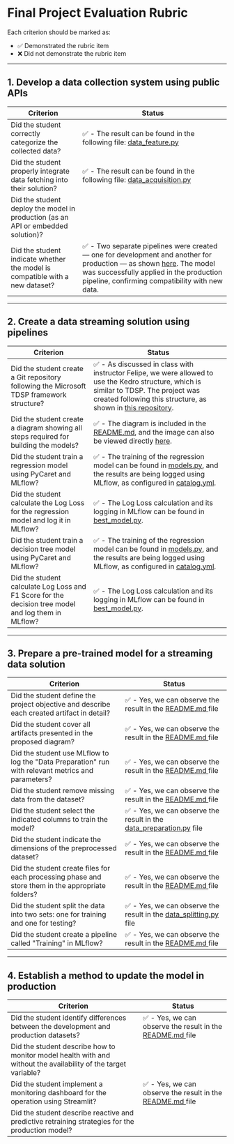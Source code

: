 # Final Project Evaluation Rubric

Each criterion should be marked as:

- ✅ Demonstrated the rubric item  
- ❌ Did not demonstrate the rubric item

---

## 1. Develop a data collection system using public APIs

| Criterion                                                                                  | Status                                                                                                                                                                                                                                                    |
|--------------------------------------------------------------------------------------------|-----------------------------------------------------------------------------------------------------------------------------------------------------------------------------------------------------------------------------------------------------------|
| Did the student correctly categorize the collected data?                                   | ✅ - The result can be found in the following file: [data_feature.py](../src/kedro_ml/nodes/data_feature.py)                                                                                                                                               |
| Did the student properly integrate data fetching into their solution?                      | ✅ - The result can be found in the following file: [data_acquisition.py](../src/kedro_ml/nodes/data_feature.py)                                                                                                                                           |
| Did the student deploy the model in production (as an API or embedded solution)?           |                                                                                                                                                                                                                                                           |
| Did the student indicate whether the model is compatible with a new dataset?               | ✅ - Two separate pipelines were created — one for development and another for production — as shown [here](../src/kedro_ml/pipelines/__init__.py). The model was successfully applied in the production pipeline, confirming compatibility with new data. |
---

## 2. Create a data streaming solution using pipelines

| Criterion                                                                                                    | Status                                                                                                                                                                                                                                                           |
|--------------------------------------------------------------------------------------------------------------|------------------------------------------------------------------------------------------------------------------------------------------------------------------------------------------------------------------------------------------------------------------|
| Did the student create a Git repository following the Microsoft TDSP framework structure?                   | ✅ - As discussed in class with instructor Felipe, we were allowed to use the Kedro structure, which is similar to TDSP. The project was created following this structure, as shown in [this repository](https://github.com/vertocode/kobe-shot-model/tree/main). |
| Did the student create a diagram showing all steps required for building the models?                        | ✅ - The diagram is included in the [README.md](../README.md), and the image can also be viewed directly [here](../docs/images/project_flow.png).                                                                                                                 |
| Did the student train a regression model using PyCaret and MLflow?                                          | ✅ - The training of the regression model can be found in [models.py](../src/kedro_ml/nodes/models.py), and the results are being logged using MLflow, as configured in [catalog.yml](../conf/base/catalog.yml).                                                  |
| Did the student calculate the Log Loss for the regression model and log it in MLflow?                       | ✅ - The Log Loss calculation and its logging in MLflow can be found in [best_model.py](../src/kedro_ml/nodes/best_model.py).                                                                                                                                     |
| Did the student train a decision tree model using PyCaret and MLflow?                                       | ✅ - The training of the regression model can be found in [models.py](../src/kedro_ml/nodes/models.py), and the results are being logged using MLflow, as configured in [catalog.yml](../conf/base/catalog.yml).                                                  |
| Did the student calculate Log Loss and F1 Score for the decision tree model and log them in MLflow?         | ✅ - The Log Loss calculation and its logging in MLflow can be found in [best_model.py](../src/kedro_ml/nodes/best_model.py).                                                                                                                                     |

---

## 3. Prepare a pre-trained model for a streaming data solution

| Criterion                                                                                                            | Status                                                                                                          |
|----------------------------------------------------------------------------------------------------------------------|-----------------------------------------------------------------------------------------------------------------|
| Did the student define the project objective and describe each created artifact in detail?                          | ✅ - Yes, we can observe the result in the [README.md ](../README.md) file                                       |
| Did the student cover all artifacts presented in the proposed diagram?                                               | ✅ - Yes, we can observe the result in the [README.md ](../README.md) file                                       |
| Did the student use MLflow to log the "Data Preparation" run with relevant metrics and parameters?                  | ✅ - Yes, we can observe the result in the [README.md ](../README.md) file                                       |
| Did the student remove missing data from the dataset?                                                                | ✅ - Yes, we can observe the result in the [README.md ](../README.md) file                                       |
| Did the student select the indicated columns to train the model?                                                    | ✅ - Yes, we can observe the result in the [data_preparation.py](../src/kedro_ml/nodes/data_preparation.py) file |
| Did the student indicate the dimensions of the preprocessed dataset?                                                | ✅ - Yes, we can observe the result in the [README.md ](../README.md) file                                       |
| Did the student create files for each processing phase and store them in the appropriate folders?                   | ✅ - Yes, we can observe the result in the [README.md ](../README.md) file                                       |
| Did the student split the data into two sets: one for training and one for testing?                                 | ✅ - Yes, we can observe the result in the [data_splitting.py](../src/kedro_ml/nodes/data_splitting.py) file   |
| Did the student create a pipeline called "Training" in MLflow?                                                      | ✅ - Yes, we can observe the result in the [README.md ](../README.md) file                                                                                                                    |

---

## 4. Establish a method to update the model in production

| Criterion                                                                                                                          | Status |
|-------------------------------------------------------------------------------------------------------------------------------------|--------|
| Did the student identify differences between the development and production datasets?                                              |  ✅ - Yes, we can observe the result in the [README.md ](../README.md) file          |
| Did the student describe how to monitor model health with and without the availability of the target variable?                    |        |
| Did the student implement a monitoring dashboard for the operation using Streamlit?                                                |  ✅ - Yes, we can observe the result in the [README.md ](../README.md) file          |
| Did the student describe reactive and predictive retraining strategies for the production model?                                  |        |
